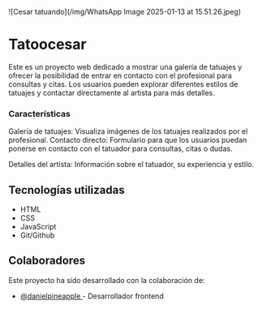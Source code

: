 ![Cesar tatuando](/img/WhatsApp Image 2025-01-13 at 15.51.26.jpeg)

# Tatoocesar
Este es un proyecto web dedicado a mostrar una galería de tatuajes y ofrecer la posibilidad de entrar en contacto con el profesional para consultas y citas. Los usuarios pueden explorar diferentes estilos de tatuajes y contactar directamente al artista para más detalles.

### Características
Galería de tatuajes: Visualiza imágenes de los tatuajes realizados por el profesional.
Contacto directo: Formulario para que los usuarios puedan ponerse en contacto con el tatuador para consultas, citas o dudas.


Detalles del artista: Información sobre el tatuador, su experiencia y estilo.
## Tecnologías utilizadas
*  HTML
*  CSS
*  JavaScript
*  Git/Github

  ## Colaboradores

Este proyecto ha sido desarrollado con la colaboración de:

- [@danielpineapple ](https://github.com/DanielPineapple) - Desarrollador frontend

